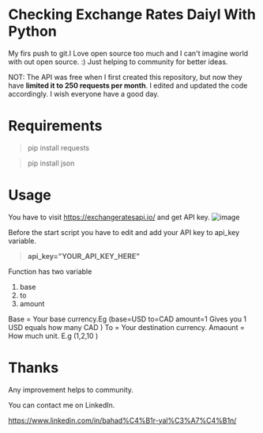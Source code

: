 # Checking Exchange Rates Daiyl With Python

My firs push to git.I Love open source too much and I can't imagine world with out open source. :)
Just helping to community for better ideas.

NOT: The API was free when I first created this repository, but now they have **limited it to 250 requests per month**. I edited and updated the code accordingly. I wish everyone have a good day.

# Requirements
>pip install requests

>pip install json


# Usage
You have to visit https://exchangeratesapi.io/  and get API key.
![image](https://user-images.githubusercontent.com/71520530/174766436-7cac6801-29b3-4648-994e-30a722b7aef3.png)


Before the start script you have to edit and add  your API key to api_key variable.
>**api_key="YOUR_API_KEY_HERE"**


Function has two variable

1) base 
2) to
3) amount

Base = Your base currency.Eg (base=USD to=CAD amount=1   Gives you 1 USD equals how many CAD )
To = Your destination currency.
Amaount = How much unit. E.g (1,2,10 )

# Thanks
Any improvement helps to community.

You can contact me on LinkedIn.

https://www.linkedin.com/in/bahad%C4%B1r-yal%C3%A7%C4%B1n/



